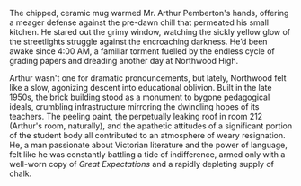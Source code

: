 The chipped, ceramic mug warmed Mr. Arthur Pemberton's hands, offering a meager defense against the pre-dawn chill that permeated his small kitchen. He stared out the grimy window, watching the sickly yellow glow of the streetlights struggle against the encroaching darkness. He’d been awake since 4:00 AM, a familiar torment fuelled by the endless cycle of grading papers and dreading another day at Northwood High.

Arthur wasn't one for dramatic pronouncements, but lately, Northwood felt like a slow, agonizing descent into educational oblivion. Built in the late 1950s, the brick building stood as a monument to bygone pedagogical ideals, crumbling infrastructure mirroring the dwindling hopes of its teachers. The peeling paint, the perpetually leaking roof in room 212 (Arthur's room, naturally), and the apathetic attitudes of a significant portion of the student body all contributed to an atmosphere of weary resignation. He, a man passionate about Victorian literature and the power of language, felt like he was constantly battling a tide of indifference, armed only with a well-worn copy of *Great Expectations* and a rapidly depleting supply of chalk.

